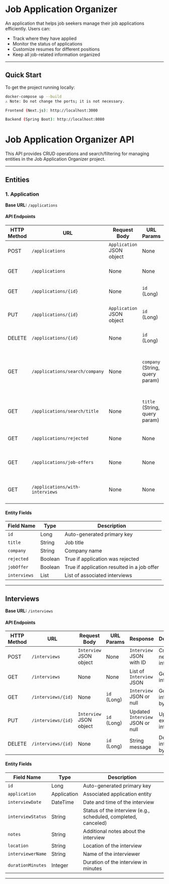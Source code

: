 # Job Application Organizer

An application that helps job seekers manage their job applications efficiently. Users can:

- Track where they have applied  
- Monitor the status of applications  
- Customize resumes for different positions  
- Keep all job-related information organized  

---

## Quick Start

To get the project running locally:

```bash
docker-compose up --build
⚠️ Note: Do not change the ports; it is not necessary.

Frontend (Next.js): http://localhost:3000

Backend (Spring Boot): http://localhost:8080
```

# Job Application Organizer API

This API provides CRUD operations and search/filtering for managing entities in the Job Application Organizer project.

---

## Entities

### 1. Application

**Base URL:** `/applications`

#### API Endpoints

| HTTP Method | URL | Request Body | URL Params | Response | Description |
|------------|-----|-------------|------------|----------|-------------|
| POST | `/applications` | `Application` JSON object | None | `Application` JSON with ID | Create a new application |
| GET | `/applications` | None | None | List of `Application` JSON | Get all applications |
| GET | `/applications/{id}` | None | `id` (Long) | `Application` JSON or null | Get an application by ID |
| PUT | `/applications/{id}` | `Application` JSON object | `id` (Long) | Updated `Application` JSON or null | Update an existing application |
| DELETE | `/applications/{id}` | None | `id` (Long) | String message | Delete an application by ID |
| GET | `/applications/search/company` | None | `company` (String, query param) | List of `Application` JSON | Search applications by company name (case-insensitive) |
| GET | `/applications/search/title` | None | `title` (String, query param) | List of `Application` JSON | Search applications by job title (case-insensitive) |
| GET | `/applications/rejected` | None | None | List of `Application` JSON | Get all rejected applications |
| GET | `/applications/job-offers` | None | None | List of `Application` JSON | Get all applications with job offers |
| GET | `/applications/with-interviews` | None | None | List of `Application` JSON | Get all applications that have interviews |

#### Entity Fields

| Field Name | Type | Description |
|------------|------|-------------|
| `id` | Long | Auto-generated primary key |
| `title` | String | Job title |
| `company` | String | Company name |
| `rejected` | Boolean | True if application was rejected |
| `jobOffer` | Boolean | True if application resulted in a job offer |
| `interviews` | List<Interviews> | List of associated interviews |

---
## Interviews

**Base URL:** `/interviews`

#### API Endpoints

| HTTP Method | URL                | Request Body            | URL Params  | Response                         | Description                  |
| ----------- | ------------------ | ----------------------- | ----------- | -------------------------------- | ---------------------------- |
| POST        | `/interviews`      | `Interview` JSON object | None        | `Interview` JSON with ID         | Create a new interview       |
| GET         | `/interviews`      | None                    | None        | List of `Interview` JSON         | Get all interviews           |
| GET         | `/interviews/{id}` | None                    | `id` (Long) | `Interview` JSON or null         | Get an interview by ID       |
| PUT         | `/interviews/{id}` | `Interview` JSON object | `id` (Long) | Updated `Interview` JSON or null | Update an existing interview |
| DELETE      | `/interviews/{id}` | None                    | `id` (Long) | String message                   | Delete an interview by ID    |

#### Entity Fields

| Field Name        | Type        | Description                                                    |
| ----------------- | ----------- | -------------------------------------------------------------- |
| `id`              | Long        | Auto-generated primary key                                     |
| `application`     | Application | Associated application entity                                  |
| `interviewDate`   | DateTime    | Date and time of the interview                                 |
| `interviewStatus` | String      | Status of the interview (e.g., scheduled, completed, canceled) |
| `notes`           | String      | Additional notes about the interview                           |
| `location`        | String      | Location of the interview                                      |
| `interviewerName` | String      | Name of the interviewer                                        |
| `durationMinutes` | Integer     | Duration of the interview in minutes                           |

---


